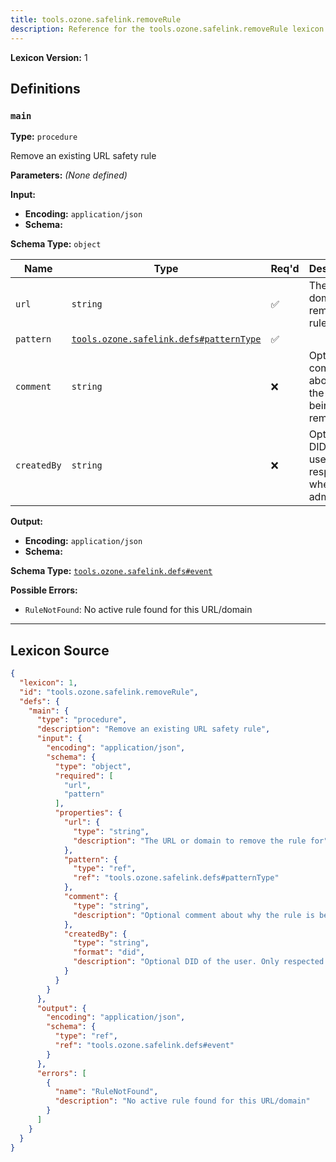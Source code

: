 ```yaml
---
title: tools.ozone.safelink.removeRule
description: Reference for the tools.ozone.safelink.removeRule lexicon
---
```

**Lexicon Version:** 1

## Definitions

<a name="main"></a>
### `main`

**Type:** `procedure`

Remove an existing URL safety rule

**Parameters:** _(None defined)_

**Input:**

- **Encoding:** `application/json`
- **Schema:**

**Schema Type:** `object`

| Name | Type | Req'd  | Description | Constraints |
|------|------|----------|-------------|-------------|
| `url` | `string` | ✅  | The URL or domain to remove the rule for |  |
| `pattern` | [`tools.ozone.safelink.defs#patternType`](/lexicons/tools/ozone/safelink/tools-ozone-safelink-defs#patterntype) | ✅  |  |  |
| `comment` | `string` | ❌  | Optional comment about why the rule is being removed |  |
| `createdBy` | `string` | ❌  | Optional DID of the user. Only respected when using admin auth. | Format: `did` |
**Output:**

- **Encoding:** `application/json`
- **Schema:**

**Schema Type:** [`tools.ozone.safelink.defs#event`](/lexicons/tools/ozone/safelink/tools-ozone-safelink-defs#event)


**Possible Errors:**

- `RuleNotFound`: No active rule found for this URL/domain

---

## Lexicon Source
```json
{
  "lexicon": 1,
  "id": "tools.ozone.safelink.removeRule",
  "defs": {
    "main": {
      "type": "procedure",
      "description": "Remove an existing URL safety rule",
      "input": {
        "encoding": "application/json",
        "schema": {
          "type": "object",
          "required": [
            "url",
            "pattern"
          ],
          "properties": {
            "url": {
              "type": "string",
              "description": "The URL or domain to remove the rule for"
            },
            "pattern": {
              "type": "ref",
              "ref": "tools.ozone.safelink.defs#patternType"
            },
            "comment": {
              "type": "string",
              "description": "Optional comment about why the rule is being removed"
            },
            "createdBy": {
              "type": "string",
              "format": "did",
              "description": "Optional DID of the user. Only respected when using admin auth."
            }
          }
        }
      },
      "output": {
        "encoding": "application/json",
        "schema": {
          "type": "ref",
          "ref": "tools.ozone.safelink.defs#event"
        }
      },
      "errors": [
        {
          "name": "RuleNotFound",
          "description": "No active rule found for this URL/domain"
        }
      ]
    }
  }
}
```
